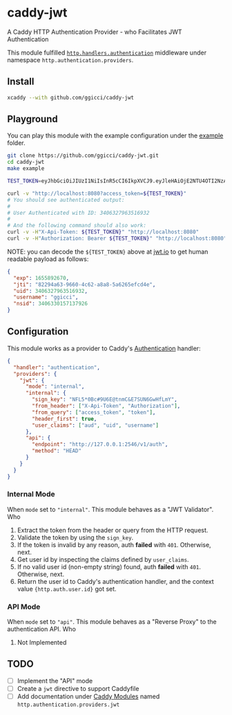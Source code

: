 # caddy-jwt

A Caddy HTTP Authentication Provider - who Facilitates JWT Authentication

This module fulfilled [`http.handlers.authentication`](https://caddyserver.com/docs/modules/http.handlers.authentication) middleware under namespace `http.authentication.providers`.

## Install

```bash
xcaddy --with github.com/ggicci/caddy-jwt
```

## Playground

You can play this module with the example configuration under the [example](./example) folder.

```bash
git clone https://github.com/ggicci/caddy-jwt.git
cd caddy-jwt
make example

TEST_TOKEN=eyJhbGciOiJIUzI1NiIsInR5cCI6IkpXVCJ9.eyJleHAiOjE2NTU4OTI2NzAsImp0aSI6IjgyMjk0YTYzLTk2NjAtNGM2Mi1hOGE4LTVhNjI2NWVmY2Q0ZSIsInVpZCI6MzQwNjMyNzk2MzUxNjkzMiwidXNlcm5hbWUiOiJnZ2ljY2kiLCJuc2lkIjozNDA2MzMwMTU3MTM3OTI2fQ.HWHw4qX4OGgCyNNa5En_siktjpoulTNwABXpEwQI4Q8

curl -v "http://localhost:8080?access_token=${TEST_TOKEN}"
# You should see authenticated output:
#
# User Authenticated with ID: 3406327963516932
#
# And the following command should also work:
curl -v -H"X-Api-Token: ${TEST_TOKEN}" "http://localhost:8080"
curl -v -H"Authorization: Bearer ${TEST_TOKEN}" "http://localhost:8080"
```

NOTE: you can decode the `${TEST_TOKEN}` above at [jwt.io](https://jwt.io/) to get human readable payload as follows:

```json
{
  "exp": 1655892670,
  "jti": "82294a63-9660-4c62-a8a8-5a6265efcd4e",
  "uid": 3406327963516932,
  "username": "ggicci",
  "nsid": 3406330157137926
}
```

## Configuration

This module works as a provider to Caddy's [Authentication](https://caddyserver.com/docs/modules/http.handlers.authentication) handler:

```json
{
  "handler": "authentication",
  "providers": {
    "jwt": {
      "mode": "internal",
      "internal": {
        "sign_key": "NFL5*0Bc#9U6E@tnmC&E7SUN6GwHfLmY",
        "from_header": ["X-Api-Token", "Authorization"],
        "from_query": ["access_token", "token"],
        "header_first": true,
        "user_claims": ["aud", "uid", "username"]
      },
      "api": {
        "endpoint": "http://127.0.0.1:2546/v1/auth",
        "method": "HEAD"
      }
    }
  }
}
```

### Internal Mode

When `mode` set to `"internal"`. This module behaves as a "JWT Validator". Who

1. Extract the token from the header or query from the HTTP request.
2. Validate the token by using the `sign_key`.
3. If the token is invalid by any reason, auth **failed** with `401`. Otherwise, next.
4. Get user id by inspecting the claims defined by `user_claims`.
5. If no valid user id (non-empty string) found, auth **failed** with `401`. Otherwise, next.
6. Return the user id to Caddy's authentication handler, and the context value `{http.auth.user.id}` got set.

### API Mode

When `mode` set to `"api"`. This module behaves as a "Reverse Proxy" to the authentication API. Who

1. Not Implemented

## TODO

- [ ] Implement the "API" mode
- [ ] Create a `jwt` directive to support Caddyfile
- [ ] Add documentation under [Caddy Modules](https://caddyserver.com/docs/modules/) named `http.authentication.providers.jwt`
